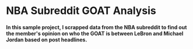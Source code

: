 # NBA Subreddit GOAT Analysis

#### In this sample project, I scrapped data from the NBA subreddit to find out the member's opinion on who the GOAT is between LeBron and Michael Jordan based on post headlines.
